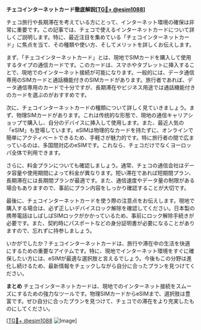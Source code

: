 **チェコインターネットカード徹底解説[[TG💪+ @esim1088](https://t.me/s/esim1088)]**

チェコ旅行や長期滞在を考えている方にとって、インターネット環境の確保は非常に重要です。この記事では、チェコで使えるインターネットカードについて詳しくご説明します。特に、最近注目を集めている「チェコインターネットカード」に焦点を当て、その種類や使い方、そしてメリットを詳しくお伝えします。

まず、「チェコインターネットカード」とは、現地でSIMカードを購入して使用するタイプの通信カードです。このカードは、スマホやタブレットに挿入することで、現地でのインターネット接続が可能になります。一般的には、データ通信専用のSIMカードと通話機能付きのSIMカードがあります。旅行者であれば、データ通信専用のカードで十分ですが、長期滞在やビジネス用途では通話機能付きのカードを選ぶのがおすすめです。

次に、チェコインターネットカードの種類について詳しく見ていきましょう。まず、物理SIMカードがあります。これは传统的な形態で、現地の通信キャリアショップで購入し、自分のデバイスに挿入して使用します。また、最近人気の「eSIM」も登場しています。eSIMは物理的なカードを持たずに、オンラインで簡単にアクティベートできるため、手軽さが魅力的です。特に旅行者の間で広まっているのは、多国間対応のeSIMです。これなら、チェコだけでなくヨーロッパ全体で利用できます。

さらに、料金プランについても確認しましょう。通常、チェコの通信会社はデータ容量や使用期間によって料金が異なります。短い滞在であれば短期間プラン、長期滞在には長期間プランが最適です。また、通信速度やデータ量の制限がある場合もありますので、事前にプラン内容をしっかり確認することが大切です。

最後に、チェコインターネットカードを使う際の注意点をお伝えします。現地で購入する場合は、必ず正しいデバイスロック解除を確認してください。日本製の携帯電話はしばしばSIMロックがかかっているため、事前にロック解除手続きが必要です。また、契約時にパスポートなどの身分証明書が必要になることがありますので、忘れずに持参しましょう。

いかがでしたか？チェコインターネットカードは、旅行や滞在中の生活を快適にするための重要なアイテムです。特に、現地でインターネット環境をすぐに確保したい方には、eSIMが最適な選択肢と言えるでしょう。今後もこの分野は進化し続けるため、最新情報をチェックしながら自分に合ったプランを見つけてください。

**まとめ**
チェコインターネットカードは、現地でのインターネット接続をスムーズにするための強力なツールです。物理SIMカードからeSIMまで、選択肢は豊富です。ぜひ自分に合ったプランを見つけて、チェコでの滞在をより充実したものにしてください。

[[TG💪+ @esim1088](https://t.me/s/esim1088) ![Image](https://i.postimg.cc/Y0z9fWf4/image.png)]